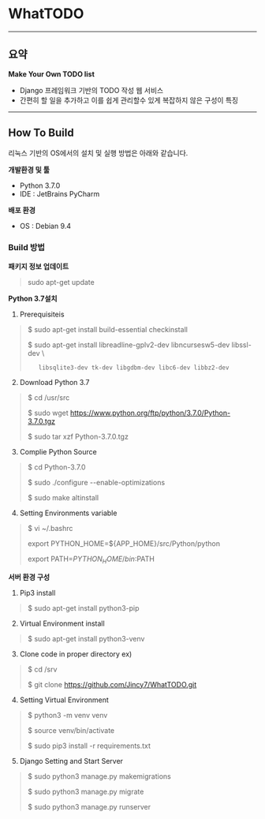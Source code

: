 # WhatTODO
---
## 요약

**Make Your Own TODO list**
-  Django 프레임워크 기반의 TODO 작성 웹 서비스
- 간편히 할 일을 추가하고 이를 쉽게 관리할수 있게 복잡하지 않은 구성이 특징

---
## How To Build

리눅스 기반의 OS에서의 설치 및 실행 방법은 아래와 같습니다.

**개발환경 및 툴**
- Python 3.7.0
- IDE : JetBrains PyCharm

**배포 환경**
- OS : Debian 9.4

### Build 방법

**패키지 정보 업데이트**
> sudo apt-get update

**Python 3.7설치**
1. Prerequisiteis
>$ sudo apt-get install build-essential checkinstall
>
>$ sudo apt-get install libreadline-gplv2-dev libncursesw5-dev libssl-dev \
>
>        libsqlite3-dev tk-dev libgdbm-dev libc6-dev libbz2-dev

2. Download Python 3.7
> $ cd /usr/src
> 
> $ sudo wget https://www.python.org/ftp/python/3.7.0/Python-3.7.0.tgz
> 
> $ sudo tar xzf Python-3.7.0.tgz

3. Complie Python Source
> $ cd Python-3.7.0
> 
> $ sudo ./configure --enable-optimizations
> 
> $ sudo make altinstall

4. Setting Environments variable
> $ vi ~/.bashrc
> 
> export PYTHON_HOME=${APP_HOME}/src/Python/python
> 
> export PATH=${PYTHON_HOME}/bin:$PATH

**서버 환경 구성**
1. Pip3 install
> $ sudo apt-get install python3-pip

2. Virtual Environment install
> $ sudo apt-get install python3-venv

3. Clone code in proper directory
ex)
> $ cd /srv
> 
> $ git clone https://github.com/Jincy7/WhatTODO.git

4. Setting Virtual Environment
> $ python3 -m venv venv
> 
> $ source venv/bin/activate
> 
> $ sudo pip3 install -r requirements.txt

5. Django Setting and Start Server
> $ sudo python3 manage.py makemigrations
> 
> $ sudo python3 manage.py migrate
> 
> $ sudo python3 manage.py runserver

